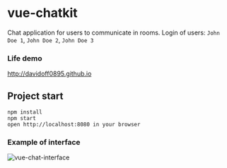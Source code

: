 # vue-chatkit

Chat application for users to communicate in rooms.
Login of users: ```John Doe 1```, ```John Doe 2```, ```John Doe 3```

### Life demo
http://davidoff0895.github.io

## Project start
```
npm install
npm start
open http://localhost:8080 in your browser
```

### Example of interface
![vue-chat-interface](https://user-images.githubusercontent.com/29586170/64472851-2857e480-d16d-11e9-966b-59822c7dd718.png)
